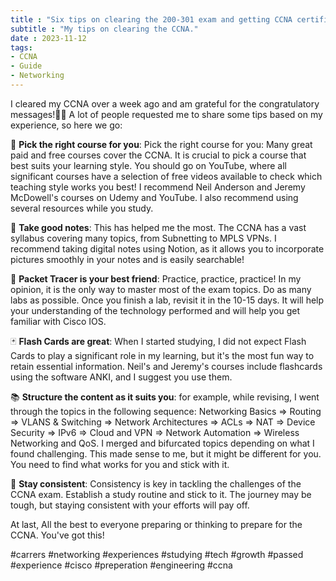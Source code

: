 ```yaml
---
title : "Six tips on clearing the 200-301 exam and getting CCNA certified! 🎇"
subtitle : "My tips on clearing the CCNA."
date : 2023-11-12
tags:
- CCNA
- Guide 
- Networking
---
```


I cleared my CCNA over a week ago and am grateful for the congratulatory messages!🙏🏼 A lot of people requested me to share some tips based on my experience, so here we go:

🌟 **Pick the right course for you**: Pick the right course for you: Many great paid and free courses cover the CCNA. It is crucial to pick a course that best suits your learning style. You should go on YouTube, where all significant courses have a selection of free videos available to check which teaching style works you best! I recommend Neil Anderson and Jeremy McDowell's courses on Udemy and YouTube. I also recommend using several resources while you study.

📝 **Take good notes**: This has helped me the most. The CCNA has a vast syllabus covering many topics, from Subnetting to MPLS VPNs. I recommend taking digital notes using Notion, as it allows you to incorporate pictures smoothly in your notes and is easily searchable!

🔧 **Packet Tracer is your best friend**: Practice, practice, practice! In my opinion, it is the only way to master most of the exam topics. Do as many labs as possible. Once you finish a lab, revisit it in the 10-15 days. It will help your understanding of the technology performed and will help you get familiar with Cisco IOS.

🃏 **Flash Cards are great**: When I started studying, I did not expect Flash Cards to play a significant role in my learning, but it's the most fun way to retain essential information. Neil's and Jeremy's courses include flashcards using the software ANKI, and I suggest you use them.

📚 **Structure the content as it suits you**: for example, while revising, I went through the topics in the following sequence: Networking Basics => Routing => VLANS & Switching => Network Architectures => ACLs => NAT => Device Security => IPv6 => Cloud and VPN => Network Automation => Wireless Networking and QoS. I merged and bifurcated topics depending on what I found challenging. This made sense to me, but it might be different for you. You need to find what works for you and stick with it.

🔄 **Stay consistent**: Consistency is key in tackling the challenges of the CCNA exam. Establish a study routine and stick to it. The journey may be tough, but staying consistent with your efforts will pay off.

At last, All the best to everyone preparing or thinking to prepare for the CCNA. You've got this!

<p>#carrers #networking #experiences #studying #tech #growth #passed #experience #cisco #preperation #engineering #ccna </p>
